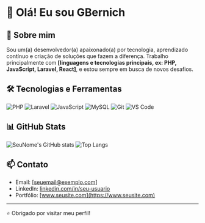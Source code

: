 # 👋 Olá! Eu sou GBernich

## 🚀 Sobre mim
Sou um(a) desenvolvedor(a) apaixonado(a) por tecnologia, aprendizado contínuo e criação de soluções que fazem a diferença. Trabalho principalmente com **[linguagens e tecnologias principais, ex: PHP, JavaScript, Laravel, React]**, e estou sempre em busca de novos desafios.

## 🛠️ Tecnologias e Ferramentas
![PHP](https://img.shields.io/badge/PHP-777BB4?style=flat&logo=php&logoColor=white)
![Laravel](https://img.shields.io/badge/Laravel-F72C1F?style=flat&logo=laravel&logoColor=white)
![JavaScript](https://img.shields.io/badge/JavaScript-F7DF1E?style=flat&logo=javascript&logoColor=black)
![MySQL](https://img.shields.io/badge/MySQL-4479A1?style=flat&logo=mysql&logoColor=white)
![Git](https://img.shields.io/badge/Git-F05032?style=flat&logo=git&logoColor=white)
![VS Code](https://img.shields.io/badge/VS%20Code-007ACC?style=flat&logo=visual-studio-code&logoColor=white)

## 📊 GitHub Stats
![SeuNome's GitHub stats](https://github-readme-stats.vercel.app/api?username=SeuUsuario&show_icons=true&theme=dracula)
![Top Langs](https://github-readme-stats.vercel.app/api/top-langs/?username=SeuUsuario&layout=compact&theme=dracula)

## 📫 Contato
- Email: [seuemail@exemplo.com]
- LinkedIn: [linkedin.com/in/seu-usuario](https://linkedin.com/in/seu-usuario)
- Portfólio: [www.seusite.com](https://www.seusite.com)

---

⭐️ Obrigado por visitar meu perfil!
